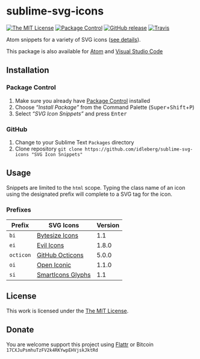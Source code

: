 # sublime-svg-icons

[![The MIT License](https://img.shields.io/badge/license-MIT-orange.svg?style=flat-square)](http://opensource.org/licenses/MIT)
[![Package Control](https://packagecontrol.herokuapp.com/downloads/SVG%20Icon%20Snippets.svg?style=flat-square)](https://packagecontrol.io/packages/SVG%20Icon%20Snippets)
[![GitHub release](https://img.shields.io/github/release/idleberg/sublime-svg-icons.svg?style=flat-square)](https://github.com/idleberg/sublime-svg-icons/releases)
[![Travis](https://img.shields.io/travis/idleberg/sublime-svg-icons.svg?style=flat-square)](https://travis-ci.org/idleberg/sublime-svg-icons)

Atom snippets for a variety of SVG icons ([see details](https://github.com/idleberg/sublime-svg-icons#prefixes)).

This package is also available for [Atom](https://github.com/idleberg/atom-svg-icons) and [Visual Studio Code](https://github.com/idleberg/vscode-svg-icons)

## Installation

### Package Control

1. Make sure you already have [Package Control](https://packagecontrol.io/) installed
2. Choose *“Install Package”* from the Command Palette (<kbd>Super</kbd>+<kbd>Shift</kbd>+<kbd>P</kbd>)
3. Select *“SVG Icon Snippets”* and press <kbd>Enter</kbd>

### GitHub

1. Change to your Sublime Text `Packages` directory
2. Clone repository `git clone https://github.com/idleberg/sublime-svg-icons "SVG Icon Snippets"`

## Usage

Snippets are limited to the `html` scope. Typing the class name of an icon using the designated prefix will complete to a SVG tag for the icon.

### Prefixes

Prefix         | SVG Icons                           | Version
---------------|-------------------------------------|--------
`bi`           | [Bytesize Icons][bi]                | 1.1
`ei`           | [Evil Icons][ei]                    | 1.8.0
`octicon`      | [GitHub Octicons][octicon]          | 5.0.0
`oi`           | [Open Iconic][oi]                   | 1.1.0
`si`           | [SmartIcons Glyphs][si]             | 1.1

## License

This work is licensed under the [The MIT License](LICENSE).

## Donate

You are welcome support this project using [Flattr](https://flattr.com/submit/auto?user_id=idleberg&url=https://github.com/idleberg/sublime-svg-icons) or Bitcoin `17CXJuPsmhuTzFV2k4RKYwpEHVjskJktRd`

[bi]: https://github.com/danklammer/bytesize-icons
[ei]: https://github.com/outpunk/evil-icons
[octicon]: https://github.com/github/octicons
[oi]: https://github.com/iconic/open-iconic
[si]: https://github.com/frexy/glyph-iconset
